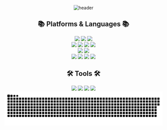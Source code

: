 
<div align="center">


![header](https://capsule-render.vercel.app/api?type=slice&color=11264f&height=200&section=header&text=Hello&desc=I'm%20JaeHyeon&fontColor=FFFFFF&fontSize=60&rotate=14&fontAlignY=25&fontAlign=75&descAlignY=43&descAlign=80&&animation=twinkling)


## 📚 Platforms & Languages 📚
<img src="https://img.shields.io/badge/java-007396?style=for-the-badge&logo=OpenJDK&logoColor=white"> 
<img src="https://img.shields.io/badge/Python-3776AB?style=for-the-badge&logo=Python&logoColor=white"> 
<img src="https://img.shields.io/badge/C++-00599C?style=for-the-badge&logo=Cplusplus&logoColor=white"> 
<br>
<img src="https://img.shields.io/badge/Spring-6DB33F?style=for-the-badge&logo=spring&logoColor=white"> 
<img src="https://img.shields.io/badge/Spring%20Boot-6DB33F?style=for-the-badge&logo=springboot&logoColor=white"> 
<img src="https://img.shields.io/badge/Spring%20Security-6DB33F?style=for-the-badge&logo=springsecurity&logoColor=white"> 
<img src="https://img.shields.io/badge/Hibernate-59666C?style=for-the-badge&logo=hibernate&logoColor=white">
<br>
<img src="https://img.shields.io/badge/MySQL-4479A1?style=for-the-badge&logo=MySQL&logoColor=white"> 
<img src="https://img.shields.io/badge/Redis-DC382D?style=for-the-badge&logo=Redis&logoColor=white"> 

<br>
<img src="https://img.shields.io/badge/Javascript-F7DF1E?style=for-the-badge&logo=javascript&logoColor=FFF"/> 
<img src="https://img.shields.io/badge/HTML5-E34F26?style=for-the-badge&logo=html5&logoColor=FFF"/>
<img src="https://img.shields.io/badge/CSS3-1572B6?style=for-the-badge&logo=css3&logoColor=FFF"/> 
<img src="https://img.shields.io/badge/Vue.js-4FC08D?style=for-the-badge&logo=vue.js&logoColor=FFF"/> 

## 🛠 Tools 🛠
<img src="https://img.shields.io/badge/Git-F05032?style=for-the-badge&logo=git&logoColor=white"/> 
<img src="https://img.shields.io/badge/github-181717?style=for-the-badge&logo=github&logoColor=white"/> 
<img src="https://img.shields.io/badge/Jira-0052CC?style=for-the-badge&logo=jira&logoColor=white"/> 
<img src="https://img.shields.io/badge/Notion-000000?style=for-the-badge&logo=notion&logoColor=white"/> 



<!-- 잔디 먹는 뱀 -->
<img src="https://github.com/tneserp/tneserp/blob/output/github-contribution-grid-snake.svg"/>


</div>
